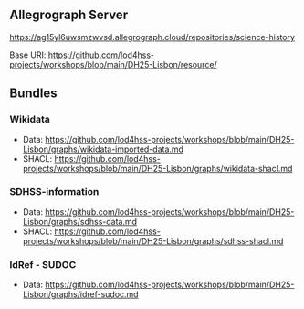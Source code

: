 

## Allegrograph Server

https://ag15yl6uwsmzwvsd.allegrograph.cloud/repositories/science-history

Base URI: https://github.com/lod4hss-projects/workshops/blob/main/DH25-Lisbon/resource/


## Bundles


### Wikidata

* Data: https://github.com/lod4hss-projects/workshops/blob/main/DH25-Lisbon/graphs/wikidata-imported-data.md
* SHACL: https://github.com/lod4hss-projects/workshops/blob/main/DH25-Lisbon/graphs/wikidata-shacl.md


### SDHSS-information

* Data: https://github.com/lod4hss-projects/workshops/blob/main/DH25-Lisbon/graphs/sdhss-data.md
* SHACL: https://github.com/lod4hss-projects/workshops/blob/main/DH25-Lisbon/graphs/sdhss-shacl.md


### IdRef - SUDOC

* Data: https://github.com/lod4hss-projects/workshops/blob/main/DH25-Lisbon/graphs/idref-sudoc.md 